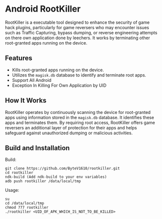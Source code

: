 # Android RootKiller

RootKiller is a executable tool designed to enhance the security of game hack plugins, particularly for game reversers who may encounter issues such as Traffic Capturing, bypass dumping, or reverse engineering attempts on there own application done by leechers. It works by terminating other root-granted apps running on the device.

## Features

- Kills root-granted apps running on the device.
- Utilizes the `magisk.db` database to identify and terminate root apps.
- Support All Android
- Exception In Killing For Own Application by UID

## How It Works

RootKiller operates by continuously scanning the device for root-granted apps using information stored in the `magisk.db` database. It identifies these apps and terminates them. By requiring root access, RootKiller offers game reversers an additional layer of protection for their apps and helps safeguard against unauthorized dumping or malicious activities.

## Build and Installation
Build:
  ```shell
  git clone https://github.com/ByteV1610/rootkiller.git
  cd rootkiller
  ndk-build (Add ndk-build to your env variables)
  adb push rootkiller /data/local/tmp
  ```
  Usage:
   ```shell
  su
  cd /data/local/tmp
  chmod 777 rootkiller
  ./rootkiller <UID_OF_APK_WHICH_IS_NOT_TO_BE_KILLED>
  ```
